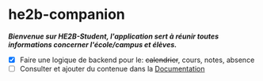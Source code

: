 # he2b-companion

**_Bienvenue sur HE2B-Student, l'application sert à réunir toutes informations concerner l'école/campus et élèves._**

- [X] Faire une logique de backend pour le: ~~calendrier~~, cours, notes, absence
- [ ] Consulter et ajouter du contenue dans la [Documentation](https://docs.google.com/document/d/1fdJyM9-bRSv7d53SU1ya3Upqi7zF6maDvJMat-Wk2vg/edit?usp=sharing)
